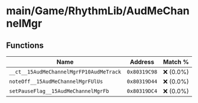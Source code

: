 # main/Game/RhythmLib/AudMeChannelMgr

## Functions

| Name | Address | Match % |
|------|---------|---------|
| `__ct__15AudMeChannelMgrFP10AudMeTrack` | `0x80319C98` | :x: (0.0%) |
| `noteOff__15AudMeChannelMgrFUlUs` | `0x80319D44` | :x: (0.0%) |
| `setPauseFlag__15AudMeChannelMgrFb` | `0x80319DC4` | :x: (0.0%) |